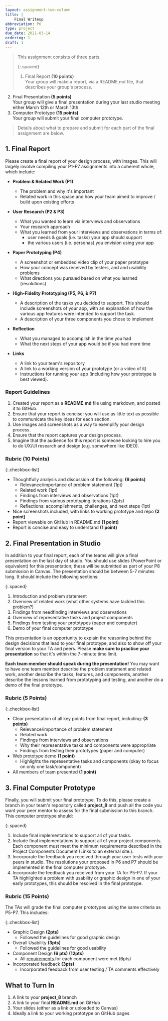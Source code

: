 ```yaml
---
layout: assignment-two-column
title: |
    Final Writeup
abbreviation: P6
type: project
due_date: 2021-03-14
ordering: 1 
draft: 1
---
```




> This assignment consists of three parts. 
>
>{:.spaced}
> 1. Final Report **(10 points)**<br>Your group will make a report, via a README.md file, that describes your group's process. 
2. Final Presentation <strong>(5 points)</strong><br>Your group will give a final presentation during your last studio meeting either March 12th or March 13th.
3. Computer Prototype  **(15 points)**<br>Your group will submit your final computer prototype. 
>
> Details about what to prepare and submit for each part of the final assignment are below.

## 1. Final Report
Please create a final report of your design process, with images. This will largely involve compiling your P1-P7 assignments into a coherent whole, which include:


* **Problem & Related Work (P1)**
   * The problem and why it's important
   * Related work in this space and how your team aimed to improve / build upon existing efforts
* **User Research (P2 & P3)**
   * What you wanted to learn via interviews and observations
   * Your research approach
   * What you learned from your interviews and observations in terms of:
      * user needs & goals (i.e. tasks) your app should support
      * the various users (i.e. personas) you envision using your app 
* **Paper Prototyping (P4)**
   * A screenshot or embedded video clip of your paper prototype
   * How your concept was received by testers, and and usability problems
   * What directions you pursued based on what you learned (resolutions)
* **High-Fidelity Prototyping (P5, P6, & P7)**
   * A description of the tasks you decided to support. This should include screenshots of your app, with an explanation of how the various app features were intended to support the task.
   * A description of your three components you chose to implement
* **Reflection**
   * What you managed to accomplish in the time you had
   * What the next steps of your app would be if you had more time

* **Links**
   * A link to your team's repository
   * A link to a working version of your prototype (or a video of it)
   * Instructions for running your app (including how your prototype is best viewed).

### Report Guidelines
1. Created your report as a **README.md** file using markdown, and posted it to GitHub.
2. Ensure that your report is concise: you will use as little text as possible to communicate the key ideas for each section. 
3. Use images and screenshots as a way to exemplify your design process.
4. Ensure that the report captures your design process. 
5. Imagine that the audience for this report is someone looking to hire you to do UX/UI research and design (e.g. somewhere like IDEO).

### Rubric (10 Points)

{:.checkbox-list}
* Thoughtfully analysis and discussion of the following: **(6 points)**
   * Relevance/importance of problem statement (1pt)
   * Related work (1pt)
   * Findings from interviews and observations (1pt)
   * Findings from various prototyping iterations (2pts)
   * Reflections: accomplishments, challenges, and next steps (1pt)
* Nice screenshots included, with links to working prototype and repo **(2 point)** 
* Report viewable on GitHub in README.md **(1 point)**
* Report is concise and easy to understand **(1 point)**


## 2. Final Presentation in Studio
In addition to your final report, each of the teams will give a final presentation on the last day of studio. You should use slides (PowerPoint or equivalent) for this presentation; these will be submitted as part of your P8 submission in Canvas. The presentation should be between 5-7 minutes long. It should include the following sections:

{:.spaced}
1. Introduction and problem statement
2. Overview of related work (what other systems have tackled this problem?)
3. Findings from needfinding interviews and observations
4. Overview of representative tasks and project components
5. Findings from testing your prototypes (paper and computer)
6. Demo of your final computer prototype

This presentation is an opportunity to explain the reasoning behind the design decisions that lead to your final prototype, and also to show off your final version to your TA and peers. Please <strong>make sure to practice your presentation</strong> so that it's within the 7-minute time limit. 

<strong>Each team member should speak during the presentation!</strong> You may want to have one team member describe the problem statement and related work, another describe the tasks, features, and components, another describe the lessons learned from prototyping and testing, and another do a demo of the final prototype.

### Rubric (5 Points)

{:.checkbox-list}
* Clear presentation of all key points from final report, including: <strong>(3 points)</strong>
   * Relevance/importance of problem statement
   * Related work
   * Findings from interviews and observations
   * Why their representative tasks and components were appropriate
   * Findings from testing their prototypes (paper and computer)
* Web prototype demo <strong>(1 point)</strong>
   * Highlights the representative tasks and components (okay to focus on only one task/component) 
* All members of team presented <strong>(1 point)</strong>


## 3. Final Computer Prototype
Finally, you will submit your final prototype. To do this, please create a branch in your team's repository called **project_8** and push all the code you want your peer mentor to assess for the final submission to this branch. This computer prototype should:

{:.spaced}
1. Include final implementations to support all of your tasks.
2. Include final implementations to support all of your project components. Each component must meet the minimum requirements described in the Project Components Document (Links to an external site.).
3. Incorporate the feedback you received through your user tests with your peers in studio. The resolutions your proposed in P6 and P7 should be implemented in the final computer prototype.
4. Incorporate the feedback you received from your TA for P5-P7. If your TA highlighted a problem with usability or graphic design in one of your early prototypes, this should be resolved in the final prototype.

### Rubric (15 Points)
The TAs will grade the final computer prototypes using the same criteria as P5-P7. This includes:

{:.checkbox-list}
* Graphic Design **(2pts)**
   * Followed the guidelines for good graphic design
* Overall Usability **(3pts)**
   * Followed the guidelines for good usability
* Component Design **(6 pts)** **(12pts)**
   * All <a class="pj" href="../assignments/components">requirements <i class="fa fa-link"></i></a> for each component were met (6pts)
* Incorporated feedback **(3pts)**
   * Incorporated feedback from user testing / TA comments effectively 


## What to Turn In
1. A link to your **project_8** branch
2. A link to your final **README.md** on GitHub
3. Your slides (either as a link or uploaded to Canvas)
4. Ideally a link to your working prototype on GitHub pages